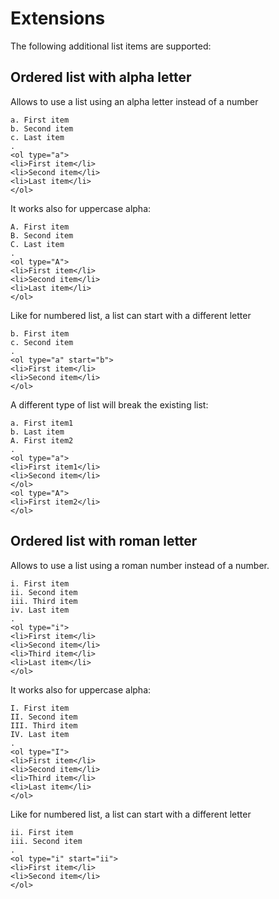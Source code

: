 # Extensions

The following additional list items are supported:

## Ordered list with alpha letter
 
Allows to use a list using an alpha letter instead of a number

```````````````````````````````` example
a. First item
b. Second item
c. Last item
.
<ol type="a">
<li>First item</li>
<li>Second item</li>
<li>Last item</li>
</ol>
````````````````````````````````

It works also for uppercase alpha: 

```````````````````````````````` example
A. First item
B. Second item
C. Last item
.
<ol type="A">
<li>First item</li>
<li>Second item</li>
<li>Last item</li>
</ol>
````````````````````````````````

Like for numbered list, a list can start with a different letter

```````````````````````````````` example
b. First item
c. Second item
.
<ol type="a" start="b">
<li>First item</li>
<li>Second item</li>
</ol>
````````````````````````````````

A different type of list will break the existing list:

```````````````````````````````` example
a. First item1
b. Last item
A. First item2
.
<ol type="a">
<li>First item1</li>
<li>Second item</li>
</ol>
<ol type="A">
<li>First item2</li>
</ol>
````````````````````````````````

## Ordered list with roman letter

Allows to use a list using a roman number instead of a number.
 
```````````````````````````````` example
i. First item
ii. Second item
iii. Third item
iv. Last item
.
<ol type="i">
<li>First item</li>
<li>Second item</li>
<li>Third item</li>
<li>Last item</li>
</ol>
````````````````````````````````

It works also for uppercase alpha: 
 
```````````````````````````````` example
I. First item
II. Second item
III. Third item
IV. Last item
.
<ol type="I">
<li>First item</li>
<li>Second item</li>
<li>Third item</li>
<li>Last item</li>
</ol>
````````````````````````````````

Like for numbered list, a list can start with a different letter

```````````````````````````````` example
ii. First item
iii. Second item
.
<ol type="i" start="ii">
<li>First item</li>
<li>Second item</li>
</ol>
````````````````````````````````
